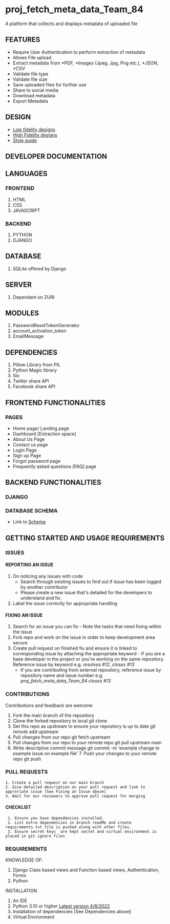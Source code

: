 # proj_fetch_meta_data_Team_84
A platform that collects and displays metadata of uploaded file

## FEATURES
  - Require User Authentication to perform extraction of metadata
  - Allows File upload
  - Extract metadata from *PDF, *Images (Jpeg, Jpg, Png etc.), *JSON, *CSV
  - Validate file type
  - Validate file size
  - Save uploaded files for further use
  - Share to social media
  - Download metadata
  - Export Metadata
## DESIGN
  - [Low fidelity designs](https://www.figma.com/file/JQtpoNpLc7SeBEHpormEqh/Team84_fetch_metadata-collaboration?node-id=0%3A1)
  - [High Fidelity designs](https://www.figma.com/file/JQtpoNpLc7SeBEHpormEqh/Team84_fetch_metadata-collaboration?node-id=2%3A3)
  - [Style guide](https://www.figma.com/file/JQtpoNpLc7SeBEHpormEqh/Team84_fetch_metadata-collaboration?node-id=2%3A2)
## DEVELOPER DOCUMENTATION
## LANGUAGES
### FRONTEND
   1. HTML
   2. CSS
   3. JAVASCRIPT
### BACKEND
   1. PYTHON
   2. DJANGO
   
## DATABASE
   1. SQLite offered by Django
 
## SERVER
   1. Dependent on ZURI
   
## MODULES
   1. PasswordResetTokenGenerator
   2. account_activation_token
   3. EmailMessage
   
## DEPENDENCIES
   1. Pillow Library from PIL
   2. Python Magic library
   3. Six
   4. Twitter share API
   5. Facebook share API
   
## FRONTEND FUNCTIONALITIES
  ### PAGES
   - Home page/ Landing page
   - Dashboard [Extraction space]
   - About Us Page
   - Contact us page
   - Login Page
   - Sign up Page
   - Forgot password page
   - Frequently asked questions [FAQ] page

## BACKEND FUNCTIONALITIES
   ### DJANGO
   ### DATABASE SCHEMA
   - Link to [Schema](https://www.figma.com/file/aI8937bo1V25WH5bRGaBZx/Team-84_fetch-metadata-_schema?node-id=0%3A1)
        
## GETTING STARTED AND USAGE REQUIREMENTS
  ### ISSUES
  #### REPORTING AN ISSUE
  1. On noticing any issues with code
      - Search through existing issues to find out if issue has been logged by another contributor
      - Please create a new issue that's detailed for the developers to understand and fix.
  2. Label the issue correctly for appropriate handling
    
  #### FIXING AN ISSUE
  1. Search for an issue you can fix
    - Note the tasks that need fixing within the issue
  2. Fork repo and work on the issue in order to keep development area secure
  3. Create pull request on finished fix and ensure it is linked to corresponding issue by attaching the appropriate keyword
    - If you are a base developer in the project or you're working on the same repository. Reference issue by keyword e.g. *resolves #12*, *closes #13*
      - If you are contributing from external repository, reference issue by repository name and issue number e.g. *proj_fetch_meta_data_Team_84 closes #13*
    
  ### CONTRIBUTIONS
   Contributions and feedback are welcome
   1. Fork the main branch of the repository
   2. Clone the forked repository to local 
      git clone <forked-repo-address>
   3. Set this repo as upstream to ensure your repository is up to date
      git remote add upstream <our-repo-address>
   4. Pull changes from our repo
      git fetch upstream
   5. Pull changes from our repo to your remote repo
      git pull upstream main
   6. Write descriptive commit message
      git commit -m 'example change to example issue on example file'
    7. Push your changes to your remote repo
      git push
  
   ### PULL REQUESTS
    1. Create a pull request on our main branch
    2. Give detailed description on your pull request and link to approriate issue [See Fixing an Issue above]
    3. Wait for our reviewers to approve pull request for merging
  
   #### CHECKLIST
     1. Ensure you have dependencies installed.
     2. List extra dependencies in branch readMe and create requirements.txt file is pushed along with other files.
     3. Ensure secret keys  are kept secret and virtual environment is placed in git ignore files 
  
  ### REQUIREMENTS
  KNOWLEDGE OF:
   1. Django Class based views and Function based views, Authentication, Forms
   2. Python

  INSTALLATION
  1. An IDE
  2. Python 3.10 or higher [Latest version 4/8/2022](https://www.python.org/downloads/release/python-3106/)
  3. Installation of dependencies [See Dependencies above]
  4. Virtual Environment
        
         

